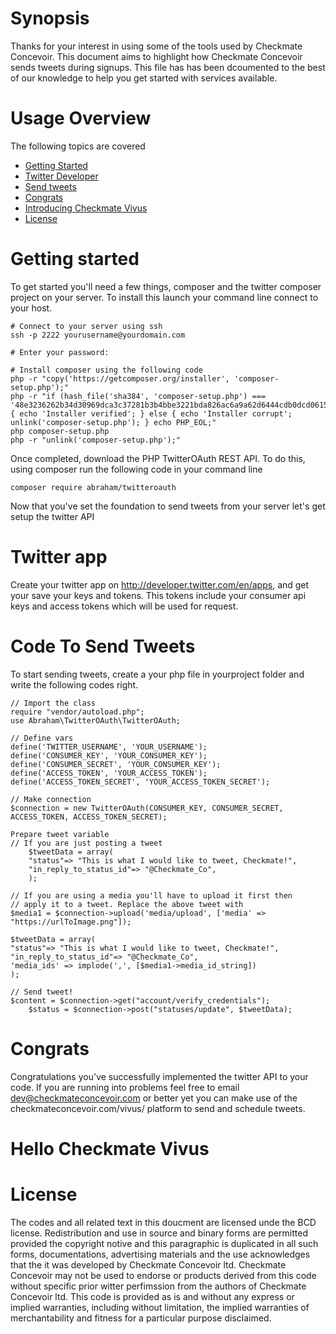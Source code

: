 # Synopsis
Thanks for your interest in using some of the tools used by Checkmate Concevoir. This document aims to highlight how
Checkmate Concevoir sends tweets during signups. This file has has been dcoumented to the best of our knowledge to 
help you get started with services available.

# Usage Overview
The following topics are covered
* [Getting Started]()
* [Twitter Developer]()
* [Send tweets]()
* [Congrats]()
* [Introducing Checkmate Vivus]()
* [License]()

# Getting started
To get started you'll need a few things, composer and the twitter composer project on your server. To install this 
launch your command line connect to your host.

```
# Connect to your server using ssh
ssh -p 2222 yourusername@yourdomain.com

# Enter your password: 

# Install composer using the following code
php -r "copy('https://getcomposer.org/installer', 'composer-setup.php');"
php -r "if (hash_file('sha384', 'composer-setup.php') === '48e3236262b34d30969dca3c37281b3b4bbe3221bda826ac6a9a62d6444cdb0dcd0615698a5cbe587c3f0fe57a54d8f5') { echo 'Installer verified'; } else { echo 'Installer corrupt'; unlink('composer-setup.php'); } echo PHP_EOL;"
php composer-setup.php
php -r "unlink('composer-setup.php');"
```

Once completed, download the PHP TwitterOAuth REST API. To do this, using composer run the following code in your command line
```
composer require abraham/twitteroauth
```
Now that you've set the foundation to send tweets from your server let's get setup the twitter API

# Twitter app
Create your twitter app on http://developer.twitter.com/en/apps, and get your save your keys and tokens. This tokens include
your consumer api keys and access tokens which will be used for request.

# Code To Send Tweets
To start sending tweets, create a your php file in yourproject folder and write the following codes right. 
```
// Import the class
require "vendor/autoload.php";
use Abraham\TwitterOAuth\TwitterOAuth;

// Define vars
define('TWITTER_USERNAME', 'YOUR_USERNAME');
define('CONSUMER_KEY', 'YOUR_CONSUMER_KEY');
define('CONSUMER_SECRET', 'YOUR_CONSUMER_KEY');
define('ACCESS_TOKEN', 'YOUR_ACCESS_TOKEN');
define('ACCESS_TOKEN_SECRET', 'YOUR_ACCESS_TOKEN_SECRET');

// Make connection
$connection = new TwitterOAuth(CONSUMER_KEY, CONSUMER_SECRET, ACCESS_TOKEN, ACCESS_TOKEN_SECRET);

Prepare tweet variable
// If you are just posting a tweet 
    $tweetData = array(
    "status"=> "This is what I would like to tweet, Checkmate!",
    "in_reply_to_status_id"=> "@Checkmate_Co",
    );
        
// If you are using a media you'll have to upload it first then 
// apply it to a tweet. Replace the above tweet with
$media1 = $connection->upload('media/upload', ['media' => "https://urlToImage.png"]);
        
$tweetData = array(
"status"=> "This is what I would like to tweet, Checkmate!",
"in_reply_to_status_id"=> "@Checkmate_Co",
'media_ids' => implode(',', [$media1->media_id_string])
);

// Send tweet!
$content = $connection->get("account/verify_credentials");
    $status = $connection->post("statuses/update", $tweetData);
```
# Congrats
Congratulations you've successfully implemented the twitter API to your code. If you are running into problems feel free to email
dev@checkmateconcevoir.com or better yet you can make use of the checkmateconcevoir.com/vivus/ platform to send and schedule tweets.

# Hello Checkmate Vivus

# License
The codes and all related text in this doucment are licensed unde the BCD license. Redistribution and use in source and
binary forms are permitted provided the copyright notive and this paragraphic is duplicated in all such forms, documentations,
advertising materials and the use acknowledges that the it was developed by Checkmate Concevoir ltd. Checkmate Concevoir may
not be used to endorse or products derived from this code without specific prior witter perfimssion from the authors of Checkmate
Concevoir ltd. This code is provided as is and without any express or implied warranties, including without limitation, the implied
warranties of merchantability and fitness for a particular purpose disclaimed. 

